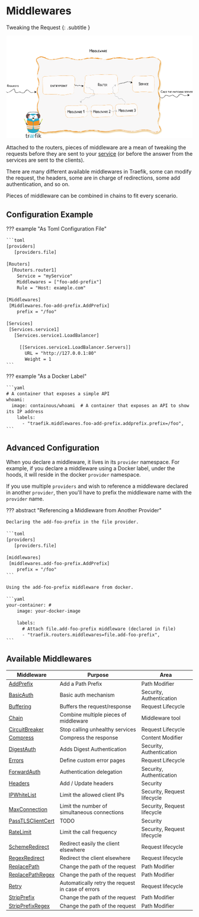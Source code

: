 # Middlewares

Tweaking the Request
{: .subtitle }

![Overview](../img/middleware/overview.png)

Attached to the routers, pieces of middleware are a mean of tweaking the requests before they are sent to your [service](../routing/services.md) (or before the answer from the services are sent to the clients). 

There are many different available middlewares in Traefik, some can modify the request, the headers, some are in charge of redirections, some add authentication, and so on. 

Pieces of middleware can be combined in chains to fit every scenario.   
 
## Configuration Example  

??? example "As Toml Configuration File"

    ```toml
    [providers]
       [providers.file]
    
    [Routers]
      [Routers.router1]
        Service = "myService"
        Middlewares = ["foo-add-prefix"]
        Rule = "Host: example.com"
      
    [Middlewares]
     [Middlewares.foo-add-prefix.AddPrefix]
        prefix = "/foo"
    
    [Services]
     [Services.service1]
       [Services.service1.LoadBalancer]
    
         [[Services.service1.LoadBalancer.Servers]]
           URL = "http://127.0.0.1:80"
           Weight = 1
    ```

??? example "As a Docker Label"

    ```yaml
    # A container that exposes a simple API
    whoami:
      image: containous/whoami  # A container that exposes an API to show its IP address
        labels:
          - "traefik.middlewares.foo-add-prefix.addprefix.prefix=/foo",
    ```

## Advanced Configuration

When you declare a middleware, it lives in its `provider` namespace.
For example, if you declare a middleware using a Docker label, under the hoods, it will reside in the docker `provider` namespace.

If you use multiple `providers` and wish to reference a middleware declared in another `provider`, then you'll have to prefix the middleware name with the `provider` name.

??? abstract "Referencing a Middleware from Another Provider"

    Declaring the add-foo-prefix in the file provider.
        
    ```toml
    [providers]
       [providers.file]
          
    [middlewares]
     [middlewares.add-foo-prefix.AddPrefix]
        prefix = "/foo"
    ```

    Using the add-foo-prefix middleware from docker.
    
    ```yaml
    your-container: #
        image: your-docker-image  
        
        labels:
          # Attach file.add-foo-prefix middleware (declared in file)
          - "traefik.routers.middlewares=file.add-foo-prefix",
    ```

## Available Middlewares

| Middleware                                | Purpose                                           | Area                        |
|-------------------------------------------|---------------------------------------------------|-----------------------------|
| [AddPrefix](addprefix.md)                 | Add a Path Prefix                                 | Path Modifier               |
| [BasicAuth](basicauth.md)                 | Basic auth mechanism                              | Security, Authentication    |
| [Buffering](buffering.md)                 | Buffers the request/response                      | Request Lifecycle           |
| [Chain](chain.md)                         | Combine multiple pieces of middleware             | Middleware tool             |
| [CircuitBreaker](circuitbreaker.md)       | Stop calling unhealthy services                   | Request Lifecycle           |
| [Compress](circuitbreaker.md)             | Compress the response                             | Content Modifier            |
| [DigestAuth](digestauth.md)               | Adds Digest Authentication                        | Security, Authentication    |
| [Errors](errorpages.md)                   | Define custom error pages                         | Request Lifecycle           |
| [ForwardAuth](forwardauth.md)             | Authentication delegation                         | Security, Authentication    |
| [Headers](headers.md)                     | Add / Update headers                              | Security                    |
| [IPWhiteList](ipwhitelist.md)             | Limit the allowed client IPs                      | Security, Request lifecycle |
| [MaxConnection](maxconnection.md)         | Limit the number of simultaneous connections      | Security, Request lifecycle |
| [PassTLSClientCert](passtlsclientcert.md) | TODO                                              | Security                    |
| [RateLimit](ratelimit.md)                 | Limit the call frequency                          | Security, Request lifecycle |
| [SchemeRedirect](schemeredirect.md)       | Redirect easily the client elsewhere              | Request lifecycle           |
| [RegexRedirect](regexredirect.md)         | Redirect the client elsewhere                     | Request lifecycle           |
| [ReplacePath](replacepath.md)             | Change the path of the request                    | Path Modifier               |
| [ReplacePathRegex](replacepathregex.md)   | Change the path of the request                    | Path Modifier               |
| [Retry](retry.md)                         | Automatically retry the request in case of errors | Request lifecycle           |
| [StripPrefix](stripprefix.md)             | Change the path of the request                    | Path Modifier               |
| [StripPrefixRegex](stripprefixregex.md)   | Change the path of the request                    | Path Modifier               |
